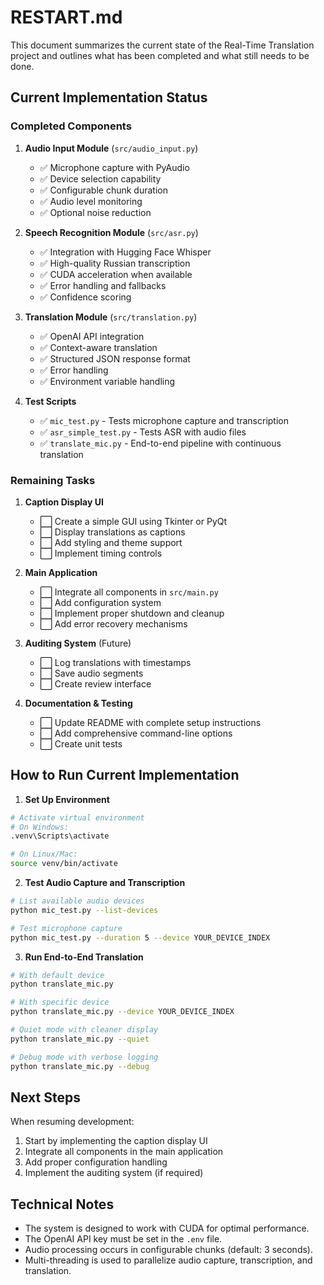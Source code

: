# RESTART.md

This document summarizes the current state of the Real-Time Translation project and outlines what has been completed and what still needs to be done.

## Current Implementation Status

### Completed Components

1. **Audio Input Module** (`src/audio_input.py`)
   - ✅ Microphone capture with PyAudio 
   - ✅ Device selection capability
   - ✅ Configurable chunk duration
   - ✅ Audio level monitoring
   - ✅ Optional noise reduction

2. **Speech Recognition Module** (`src/asr.py`)
   - ✅ Integration with Hugging Face Whisper
   - ✅ High-quality Russian transcription
   - ✅ CUDA acceleration when available
   - ✅ Error handling and fallbacks
   - ✅ Confidence scoring

3. **Translation Module** (`src/translation.py`)
   - ✅ OpenAI API integration
   - ✅ Context-aware translation
   - ✅ Structured JSON response format
   - ✅ Error handling
   - ✅ Environment variable handling

4. **Test Scripts**
   - ✅ `mic_test.py` - Tests microphone capture and transcription
   - ✅ `asr_simple_test.py` - Tests ASR with audio files
   - ✅ `translate_mic.py` - End-to-end pipeline with continuous translation

### Remaining Tasks

1. **Caption Display UI**
   - ⬜ Create a simple GUI using Tkinter or PyQt
   - ⬜ Display translations as captions
   - ⬜ Add styling and theme support
   - ⬜ Implement timing controls

2. **Main Application**
   - ⬜ Integrate all components in `src/main.py`
   - ⬜ Add configuration system
   - ⬜ Implement proper shutdown and cleanup
   - ⬜ Add error recovery mechanisms

3. **Auditing System** (Future)
   - ⬜ Log translations with timestamps
   - ⬜ Save audio segments
   - ⬜ Create review interface

4. **Documentation & Testing**
   - ⬜ Update README with complete setup instructions
   - ⬜ Add comprehensive command-line options
   - ⬜ Create unit tests

## How to Run Current Implementation

1. **Set Up Environment**
```bash
# Activate virtual environment
# On Windows:
.venv\Scripts\activate

# On Linux/Mac:
source venv/bin/activate
```

2. **Test Audio Capture and Transcription**
```bash
# List available audio devices
python mic_test.py --list-devices

# Test microphone capture
python mic_test.py --duration 5 --device YOUR_DEVICE_INDEX
```

3. **Run End-to-End Translation**
```bash
# With default device
python translate_mic.py

# With specific device
python translate_mic.py --device YOUR_DEVICE_INDEX

# Quiet mode with cleaner display
python translate_mic.py --quiet

# Debug mode with verbose logging
python translate_mic.py --debug
```

## Next Steps

When resuming development:

1. Start by implementing the caption display UI
2. Integrate all components in the main application
3. Add proper configuration handling
4. Implement the auditing system (if required)

## Technical Notes

- The system is designed to work with CUDA for optimal performance.
- The OpenAI API key must be set in the `.env` file.
- Audio processing occurs in configurable chunks (default: 3 seconds).
- Multi-threading is used to parallelize audio capture, transcription, and translation.